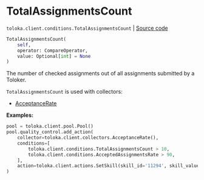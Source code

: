 # TotalAssignmentsCount
`toloka.client.conditions.TotalAssignmentsCount` | [Source code](https://github.com/Toloka/toloka-kit/blob/v1.2.2/src/client/conditions.py#L589)

```python
TotalAssignmentsCount(
    self,
    operator: CompareOperator,
    value: Optional[int] = None
)
```

The number of checked assignments out of all assignments submitted by a Toloker.


`TotalAssignmentsCount` is used with collectors:
- [AcceptanceRate](toloka.client.collectors.AcceptanceRate.md)


**Examples:**


```python
pool = toloka.client.pool.Pool()
pool.quality_control.add_action(
    collector=toloka.client.collectors.AcceptanceRate(),
    conditions=[
        toloka.client.conditions.TotalAssignmentsCount > 10,
        toloka.client.conditions.AcceptedAssignmentsRate > 90,
    ],
    action=toloka.client.actions.SetSkill(skill_id='11294', skill_value=1)
)
```
